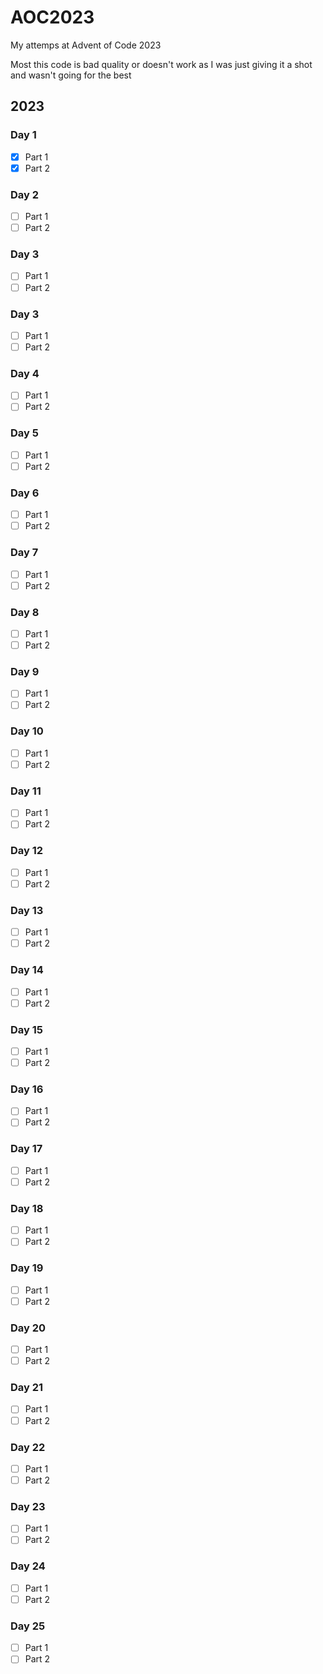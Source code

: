 # AOC2023

My attemps at Advent of Code 2023

Most this code is bad quality or doesn't work as I was just giving it a shot and wasn't going for the best

## 2023
### Day 1
- [x] Part 1
- [X] Part 2
### Day 2
- [ ] Part 1
- [ ] Part 2
### Day 3
- [ ] Part 1
- [ ] Part 2
### Day 3
- [ ] Part 1
- [ ] Part 2
### Day 4
- [ ] Part 1
- [ ] Part 2
### Day 5
- [ ] Part 1
- [ ] Part 2
### Day 6
- [ ] Part 1
- [ ] Part 2
### Day 7
- [ ] Part 1
- [ ] Part 2
### Day 8
- [ ] Part 1
- [ ] Part 2
### Day 9
- [ ] Part 1
- [ ] Part 2
### Day 10
- [ ] Part 1
- [ ] Part 2
### Day 11
- [ ] Part 1
- [ ] Part 2
### Day 12
- [ ] Part 1
- [ ] Part 2
### Day 13
- [ ] Part 1
- [ ] Part 2
### Day 14
- [ ] Part 1
- [ ] Part 2
### Day 15
- [ ] Part 1
- [ ] Part 2
### Day 16
- [ ] Part 1
- [ ] Part 2
### Day 17
- [ ] Part 1
- [ ] Part 2
### Day 18
- [ ] Part 1
- [ ] Part 2
### Day 19
- [ ] Part 1
- [ ] Part 2
### Day 20
- [ ] Part 1
- [ ] Part 2
### Day 21
- [ ] Part 1
- [ ] Part 2
### Day 22
- [ ] Part 1
- [ ] Part 2
### Day 23
- [ ] Part 1
- [ ] Part 2
### Day 24
- [ ] Part 1
- [ ] Part 2
### Day 25
- [ ] Part 1
- [ ] Part 2
